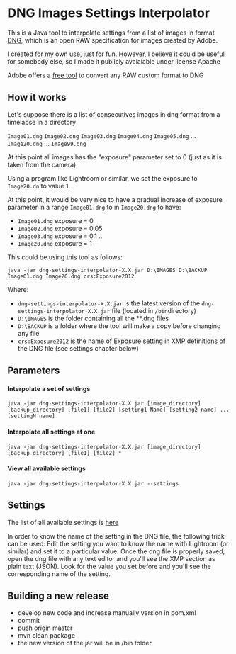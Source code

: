 # DNG Images Settings Interpolator

This is a Java tool to interpolate settings from a list of images in format [DNG](https://www.adobe.com/content/dam/acom/en/products/photoshop/pdfs/dng_spec_1.4.0.0.pdf), which is an open RAW specification for images created by Adobe.

I created for my own use, just for fun. However, I believe it could be useful for somebody else, so I made it publicly avaialable under license Apache 

Adobe offers a [free tool](https://helpx.adobe.com/es/photoshop/using/adobe-dng-converter.html) to convert any RAW custom format to DNG

 
## How it works

Let's suppose there is a list of consecutives images in dng format from a timelapse in a directory

`Image01.dng` `Image02.dng` `Image03.dng` `Image04.dng` `Image05.dng` ... `Image20.dng` ... `Image99.dng`

At this point all images has the "exposure" parameter set to 0 (just as it is taken from the camera)

Using a program like Lightroom or similar, we set the exposure to `Image20.dn` to value 1.

At this point, it would be very nice to have a gradual increase of exposure parameter in a range `Image01.dng` to in `Image20.dng` to have:

* `Image01.dng` exposure = 0
* `Image02.dng` exposure = 0.05
* `Image03.dng` exposure = 0.1
..
* `Image20.dng` exposure = 1

This could be using this tool as follows:

`java -jar dng-settings-interpolator-X.X.jar D:\IMAGES D:\BACKUP Image01.dng Image20.dng crs:Exposure2012`

Where:

* `dng-settings-interpolator-X.X.jar` is the latest version of the `dng-settings-interpolator-X.X.jar` file (located in `/bin`directory) 
* `D:\IMAGES` is the folder containing all the **.dng files
* `D:\BACKUP` is a folder where the tool will make a copy before changing any file
* `crs:Exposure2012` is the name of Exposure setting in XMP definitions of the DNG file (see settings chapter below) 



## Parameters


#### Interpolate a set of settings 

`java -jar dng-settings-interpolator-X.X.jar [image_directory] [backup_directory] [file1] [file2] [setting1 Name] [setting2 name] ... [settingN name]`

 
#### Interpolate all settings at one

`java -jar dng-settings-interpolator-X.X.jar [image_directory] [backup_directory] [file1] [file2] *`
 
#### View all available settings

`java -jar dng-settings-interpolator-X.X.jar --settings`

## Settings

The list of all available settings is [here](src/main/resources/allProperties.txt)

In order to know the name of the setting in the DNG file, the following trick can be used:
Edit the setting you want to know the name with Lightroom (or similar) and set it to a particular value.
Once the dng file is properly saved, open the dng file with any text editor and you'll see the XMP section as plain text (JSON). Look for the value you set before and you'll see the corresponding name of the setting.


## Building a new release

* develop new code and increase manually version in pom.xml
* commit
* push origin master
* mvn clean package
* the new version of the jar will be in /bin folder
